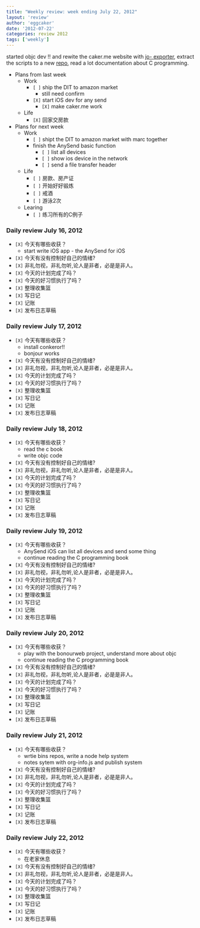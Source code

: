 ```yaml
---
title: "Weekly review: week ending July 22, 2012" 
layout: 'review'
author: 'eggcaker'
date: '2012-07-22'
categories: review 2012
tags: ['weekly']
---
```



started objc dev !! and rewite the caker.me website with [jo-
exporter](http://caker.me/jo-exporter), extract the scripts to a new
[repo](http://caker.me/bin), read a lot documentation about C programming.

  * Plans from last week 
    * Work 
      * `[ ]` ship the DIT to amazon market 
        * still need confirm 
      * `[X]` start iOS dev for any send 
        * `[X]` make caker.me work 
    * Life 
      * `[X]` 回家交房款 
  * Plans for next week 
    * Work 
      * `[ ]` shipt the DIT to amazon market with marc together 
      * finish the AnySend basic function 
        * `[ ]` list all devices 
        * `[ ]` show ios device in the network 
        * `[ ]` send a file transfer header 
    * Life 
      * `[ ]` 房款、房产证 
      * `[ ]` 开始好好锻炼 
      * `[ ]` 戒酒 
      * `[ ]` 游泳2次 
    * Learing 
      * `[ ]` 练习所有的C例子 

### Daily review July 16, 2012

  * `[X]` 今天有哪些收获？ 
    * start write iOS app - the AnySend for iOS 
  * `[X]` 今天有没有控制好自己的情绪? 
  * `[X]` 非礼勿视，非礼勿听,论人是非者，必是是非人。 
  * `[X]` 今天的计划完成了吗？ 
  * `[X]` 今天的好习惯执行了吗？ 
  * `[X]` 整理收集篮 
  * `[X]` 写日记 
  * `[X]` 记账 
  * `[X]` 发布日志草稿 

### Daily review July 17, 2012

  * `[X]` 今天有哪些收获？ 
    * install conkeror!! 
    * bonjour works 
  * `[X]` 今天有没有控制好自己的情绪? 
  * `[X]` 非礼勿视，非礼勿听,论人是非者，必是是非人。 
  * `[X]` 今天的计划完成了吗？ 
  * `[X]` 今天的好习惯执行了吗？ 
  * `[X]` 整理收集篮 
  * `[X]` 写日记 
  * `[X]` 记账 
  * `[X]` 发布日志草稿 

### Daily review July 18, 2012

  * `[X]` 今天有哪些收获？ 
    * read the c book 
    * write objc code 
  * `[X]` 今天有没有控制好自己的情绪? 
  * `[X]` 非礼勿视，非礼勿听,论人是非者，必是是非人。 
  * `[X]` 今天的计划完成了吗？ 
  * `[X]` 今天的好习惯执行了吗？ 
  * `[X]` 整理收集篮 
  * `[X]` 写日记 
  * `[X]` 记账 
  * `[X]` 发布日志草稿 

### Daily review July 19, 2012

  * `[X]` 今天有哪些收获？ 
    * AnySend iOS can list all devices and send some thing 
    * continue reading the C programming book 
  * `[X]` 今天有没有控制好自己的情绪? 
  * `[X]` 非礼勿视，非礼勿听,论人是非者，必是是非人。 
  * `[X]` 今天的计划完成了吗？ 
  * `[X]` 今天的好习惯执行了吗？ 
  * `[X]` 整理收集篮 
  * `[X]` 写日记 
  * `[X]` 记账 
  * `[X]` 发布日志草稿 

### Daily review July 20, 2012

  * `[X]` 今天有哪些收获？ 
    * play with the bonourweb project, understand more about objc 
    * continue reading the C programming book 
  * `[X]` 今天有没有控制好自己的情绪? 
  * `[X]` 非礼勿视，非礼勿听,论人是非者，必是是非人。 
  * `[X]` 今天的计划完成了吗？ 
  * `[X]` 今天的好习惯执行了吗？ 
  * `[X]` 整理收集篮 
  * `[X]` 写日记 
  * `[X]` 记账 
  * `[X]` 发布日志草稿 

### Daily review July 21, 2012

  * `[X]` 今天有哪些收获？ 
    * wrtie bins repos, write a node help system 
    * notes sytem with org-info.js and publish system 
  * `[X]` 今天有没有控制好自己的情绪? 
  * `[X]` 非礼勿视，非礼勿听,论人是非者，必是是非人。 
  * `[X]` 今天的计划完成了吗？ 
  * `[X]` 今天的好习惯执行了吗？ 
  * `[X]` 整理收集篮 
  * `[X]` 写日记 
  * `[X]` 记账 
  * `[X]` 发布日志草稿 

### Daily review July 22, 2012

  * `[X]` 今天有哪些收获？ 
    * 在老家休息 
  * `[X]` 今天有没有控制好自己的情绪? 
  * `[X]` 非礼勿视，非礼勿听,论人是非者，必是是非人。 
  * `[X]` 今天的计划完成了吗？ 
  * `[X]` 今天的好习惯执行了吗？ 
  * `[X]` 整理收集篮 
  * `[X]` 写日记 
  * `[X]` 记账 
  * `[X]` 发布日志草稿 

